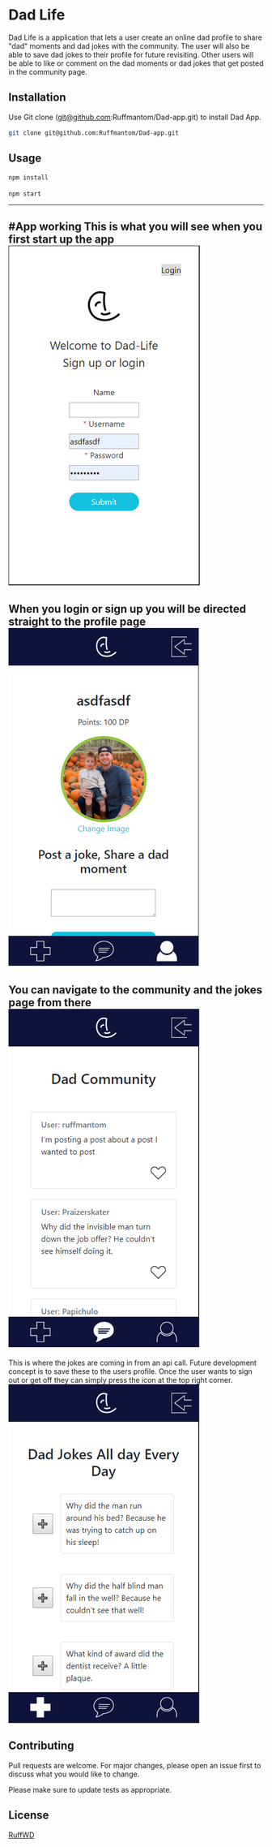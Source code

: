 # Dad Life

Dad Life is a application that lets a user create an online dad profile to share "dad" moments and dad jokes with the community.
The user will also be able to save dad jokes to their profile for future revisiting.
Other users will be able to like or comment on the dad moments or dad jokes that get posted in the community page.

## Installation

Use Git clone (git@github.com:Ruffmantom/Dad-app.git) to install Dad App.

```bash
git clone git@github.com:Ruffmantom/Dad-app.git
```

## Usage

```To start the App
npm install

npm start
```
---
#App working
This is what you will see when you first start up the app
![sign up or log in](/public/images/dadlifeSignIn.PNG)
---
When you login or sign up you will be directed straight to the profile page
![sign up or log in](/public/images/mobileProfile.PNG)
---
You can navigate to the community and the jokes page from there
![sign up or log in](/public/images/community.PNG)
---
This is where the jokes are coming in from an api call. Future development concept is to save these to the users profile. Once the user wants to sign out or get off they can simply press the icon at the top right corner.
![sign up or log in](/public/images/jokespage.PNG)



## Contributing
Pull requests are welcome. For major changes, please open an issue first to discuss what you would like to change.

Please make sure to update tests as appropriate.

## License
[RuffWD](http://www.ruffwd.tech/)
